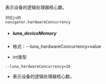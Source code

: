 表示设备的逻辑处理器核心数。



```
对应js的
navigator.hardwareConcurrency
```



- ##### luna_deviceMemory

- 格式：--luna_hardwareConcurrency=value

- int类型

```
--luna_hardwareConcurrency=16
```

- 表示设备的逻辑处理器核心数。